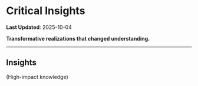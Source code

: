 # Critical Insights

**Last Updated**: 2025-10-04

**Transformative realizations that changed understanding.**

---

## Insights

(High-impact knowledge)
